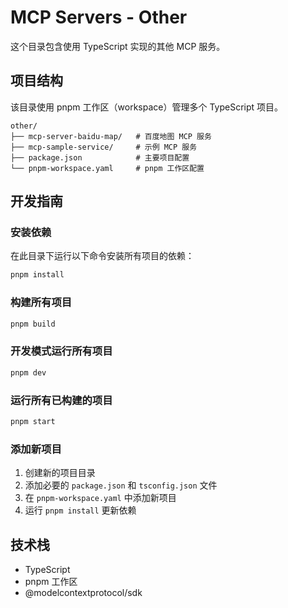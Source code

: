 # MCP Servers - Other

这个目录包含使用 TypeScript 实现的其他 MCP 服务。

## 项目结构

该目录使用 pnpm 工作区（workspace）管理多个 TypeScript 项目。

```
other/
├── mcp-server-baidu-map/   # 百度地图 MCP 服务
├── mcp-sample-service/     # 示例 MCP 服务
├── package.json            # 主要项目配置
└── pnpm-workspace.yaml     # pnpm 工作区配置
```

## 开发指南

### 安装依赖

在此目录下运行以下命令安装所有项目的依赖：

```bash
pnpm install
```

### 构建所有项目

```bash
pnpm build
```

### 开发模式运行所有项目

```bash
pnpm dev
```

### 运行所有已构建的项目

```bash
pnpm start
```

### 添加新项目

1. 创建新的项目目录
2. 添加必要的 `package.json` 和 `tsconfig.json` 文件
3. 在 `pnpm-workspace.yaml` 中添加新项目
4. 运行 `pnpm install` 更新依赖

## 技术栈

- TypeScript
- pnpm 工作区
- @modelcontextprotocol/sdk
